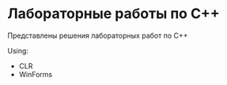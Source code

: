 # Лабораторные работы по C++

Представлены решения лабораторных работ по C++

Using:
- CLR
- WinForms
